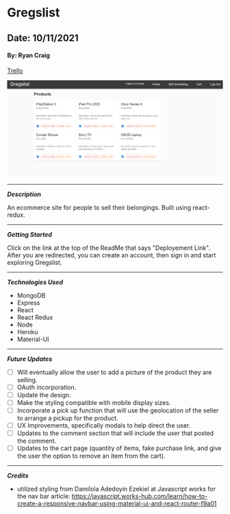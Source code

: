# Gregslist

## Date: 10/11/2021

#### By: Ryan Craig

[Trello](https://trello.com/b/fUZgCLGL/gregslist)

![Home Page](./images/Home_Screenshot.PNG)

---

**_Description_**

An ecommerce site for people to sell their belongings. Built using react-redux.

---

**_Getting Started_**

Click on the link at the top of the ReadMe that says "Deployement Link". After you are redirected, you can create an account, then sign in and start exploring Gregslist.

---

**_Technologies Used_**

- MongoDB
- Express
- React
- React Redux
- Node
- Heroku
- Material-UI

---

**_Future Updates_**

- [ ] Will eventually allow the user to add a picture of the product they are selling.
- [ ] OAuth incorporation.
- [ ] Update the design.
- [ ] Make the styling compatible with mobile display sizes.
- [ ] Incorporate a pick up function that will use the geolocation of the seller to arrange a pickup for the product.
- [ ] UX Improvements, specifically modals to help direct the user.
- [ ] Updates to the comment section that will include the user that posted the comment.
- [ ] Updates to the cart page (quantity of items, fake purchase link, and give the user the option to remove an item from the cart).
---

**_Credits_**

- utilized styling from Damilola Adedoyin Ezekiel at Javascript works for the nav bar
  article: https://javascript.works-hub.com/learn/how-to-create-a-responsive-navbar-using-material-ui-and-react-router-f9a01


